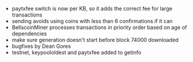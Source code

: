 * paytxfee switch is now per KB, so it adds the correct fee for large transactions
* sending avoids using coins with less than 6 confirmations if it can
* BellscoinMiner processes transactions in priority order based on age of dependencies
* make sure generation doesn't start before block 74000 downloaded
* bugfixes by Dean Gores
* testnet, keypoololdest and paytxfee added to getinfo
